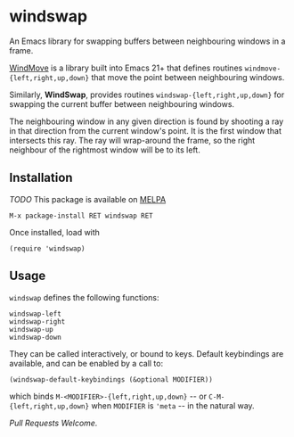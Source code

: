 # windswap

An Emacs library for swapping buffers between neighbouring windows in a frame.

[WindMove](https://www.emacswiki.org/emacs/WindMove) is a library built into Emacs 21+ that defines routines `windmove-{left,right,up,down}` that move the point between neighbouring windows.

Similarly, **WindSwap**, provides routines `windswap-{left,right,up,down}` for swapping the current buffer between neighbouring windows.

The neighbouring window in any given direction is found by shooting a ray in that direction from the current window's point. It is the first window that intersects this ray. The ray will wrap-around the frame, so the right neighbour of the rightmost window will be to its left.

## Installation

*TODO* This package is available on [MELPA](https://melpa.org/#/)

    M-x package-install RET windswap RET

Once installed, load with

    (require 'windswap)

## Usage

`windswap` defines the following functions:

    windswap-left
    windswap-right
    windswap-up
    windswap-down

They can be called interactively, or bound to keys. Default keybindings are available, and can be enabled by a call to:

    (windswap-default-keybindings (&optional MODIFIER))

which binds `M-<MODIFIER>-{left,right,up,down}` -- or `C-M-{left,right,up,down}` when `MODIFIER` is `'meta` -- in the natural way.

*Pull Requests Welcome.*
